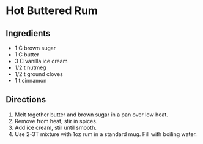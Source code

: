 # Hot Buttered Rum


## Ingredients
*	1		C	brown sugar
*	1		C	butter
*	3		C	vanilla ice cream
*	1/2		t	nutmeg
*	1/2		t	ground cloves
*	1		t	cinnamon

## Directions
1.	Melt together butter and brown sugar in a pan over low heat.
2.	Remove from heat, stir in spices.
3.	Add ice cream, stir until smooth.
4.	Use 2-3T mixture with 1oz rum in a standard mug. Fill with boiling water.
